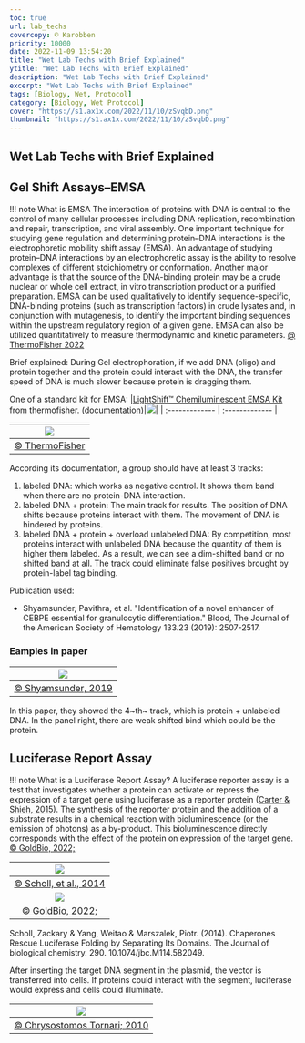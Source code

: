 ```yaml
---
toc: true
url: lab_techs
covercopy: © Karobben
priority: 10000
date: 2022-11-09 13:54:20
title: "Wet Lab Techs with Brief Explained"
ytitle: "Wet Lab Techs with Brief Explained"
description: "Wet Lab Techs with Brief Explained"
excerpt: "Wet Lab Techs with Brief Explained"
tags: [Biology, Wet, Protocol]
category: [Biology, Wet Protocol]
cover: "https://s1.ax1x.com/2022/11/10/zSvqbD.png"
thumbnail: "https://s1.ax1x.com/2022/11/10/zSvqbD.png"
---
```


## Wet Lab Techs with Brief Explained

## Gel Shift Assays–EMSA

!!! note What is EMSA
    The interaction of proteins with DNA is central to the control of many cellular processes including DNA replication, recombination and repair, transcription, and viral assembly. One important technique for studying gene regulation and determining protein–DNA interactions is the electrophoretic mobility shift assay (EMSA). An advantage of studying protein–DNA interactions by an electrophoretic assay is the ability to resolve complexes of different stoichiometry or conformation. Another major advantage is that the source of the DNA-binding protein may be a crude nuclear or whole cell extract, in vitro transcription product or a purified preparation. EMSA can be used qualitatively to identify sequence-specific, DNA-binding proteins (such as transcription factors) in crude lysates and, in conjunction with mutagenesis, to identify the important binding sequences within the upstream regulatory region of a given gene. EMSA can also be utilized quantitatively to measure thermodynamic and kinetic parameters.
    [@ ThermoFisher 2022](https://www.thermofisher.com/us/en/home/life-science/protein-biology/protein-biology-learning-center/protein-biology-resource-library/pierce-protein-methods/gel-shift-assays-emsa.html)

Brief explained: During Gel electrophoration, if we add DNA (oligo) and protein together and the protein could interact with the DNA, the transfer speed of DNA is much slower because protein is dragging them.

One of a standard kit for EMSA:
|[LightShift™ Chemiluminescent EMSA Kit](https://www.thermofisher.com/order/catalog/product/20148) from thermofisher. ([documentation](https://www.thermofisher.com/document-connect/document-connect.html?url=https://assets.thermofisher.com/TFS-Assets%2FLSG%2Fmanuals%2FMAN0011409_LightShift_Chemiluminescent_EMSA_UG.pdf))|![](https://www.thermofisher.com/TFS-Assets/LSG/product-images/20148-DNA-EMSA-Kit-b.jpg-650.jpg)|
| :------------- | :------------- |

|![](https://s1.ax1x.com/2022/11/10/zSvqbD.png)|
|:-:|
|[© ThermoFisher](https://www.thermofisher.com/order/catalog/product/20148)|

According its documentation, a group should have at least 3 tracks:
1. labeled DNA: which works as negative control. It shows them band when there are no protein-DNA interaction.
2. labeled DNA + protein: The main track for results. The position of DNA shifts because proteins interact with them. The movement of DNA is hindered by proteins.
3. labeled DNA + protein + overload unlabeled DNA: By competition, most proteins interact with unlabeled DNA because the quantity of them is higher them labeled. As a result, we can see a dim-shifted band or no shifted band at all. The track could eliminate false positives brought by protein-label tag binding.

Publication used:
- Shyamsunder, Pavithra, et al. "Identification of a novel enhancer of CEBPE essential for granulocytic differentiation." Blood, The Journal of the American Society of Hematology 133.23 (2019): 2507-2517.

### Eamples in paper

|![](https://s1.ax1x.com/2022/11/10/zSxCKf.png)|
|:-:|
|[© Shyamsunder, 2019](https://ashpublications.org/blood/article/133/23/2507/273839/Identification-of-a-novel-enhancer-of-CEBPE)|

In this paper, they showed the 4~th~ track, which is protein + unlabeled DNA. In the panel right, there are weak shifted bind which could be the protein.


## Luciferase Report Assay

!!! note What is a Luciferase Report Assay?
    A luciferase reporter assay is a test that investigates whether a protein can activate or repress the expression of a target gene using luciferase as a reporter protein ([Carter & Shieh, 2015](https://www.sciencedirect.com/science/article/pii/B9780128005118000150?via%3Dihub)). The synthesis of the reporter protein and the addition of a substrate results in a chemical reaction with bioluminescence (or the emission of photons) as a by-product. This bioluminescence directly corresponds with the effect of the protein on expression of the target gene.
    [© GoldBio, 2022;](https://goldbio.com/articles/article/a-deep-dive-into-the-luciferase-assay-what-it-is-how-it-works-and-more)


|![](https://www.jbc.org/cms/attachment/6d2ce07c-a367-4fc6-8d4f-c2e1efbe40b5/gr1.jpg)|
|:-:|
|[© Scholl, et al., 2014](https://www.sciencedirect.com/science/article/pii/S0021925820371155?via%3Dihub)|
|![](https://commercio.nyc3.digitaloceanspaces.com/goldbio-2018/pages/Functional%20luc.png)|
|[© GoldBio, 2022;](https://goldbio.com/articles/article/a-deep-dive-into-the-luciferase-assay-what-it-is-how-it-works-and-more)|


Scholl, Zackary & Yang, Weitao & Marszalek, Piotr. (2014). Chaperones Rescue Luciferase Folding by Separating Its Domains. The Journal of biological chemistry. 290. 10.1074/jbc.M114.582049.


After inserting the target DNA segment in the plasmid, the vector is transferred into cells. If proteins could interact with the segment, luciferase would express and cells could illuminate.

|![](https://www.researchgate.net/profile/Chrysostomos-Tornari/publication/44789832/figure/fig11/AS:906421684170753@1593119178226/pGL410luc2-vector-Schematic-diagram-of-the-pGL410luc2-luciferase-reporter-vector.jpg)|
|:-:|
|[© Chrysostomos Tornari; 2010](https://www.researchgate.net/figure/pGL410luc2-vector-Schematic-diagram-of-the-pGL410luc2-luciferase-reporter-vector_fig11_44789832)|
































<style>
pre {
  background-color:#38393d;
  color: #5fd381;
}
</style>
